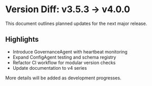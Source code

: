 # Version Diff: v3.5.3 → v4.0.0

This document outlines planned updates for the next major release.

## Highlights
- Introduce GovernanceAgent with heartbeat monitoring
- Expand ConfigAgent testing and schema registry
- Refactor CI workflow for modular version checks
- Update documentation to v4 series

More details will be added as development progresses.
